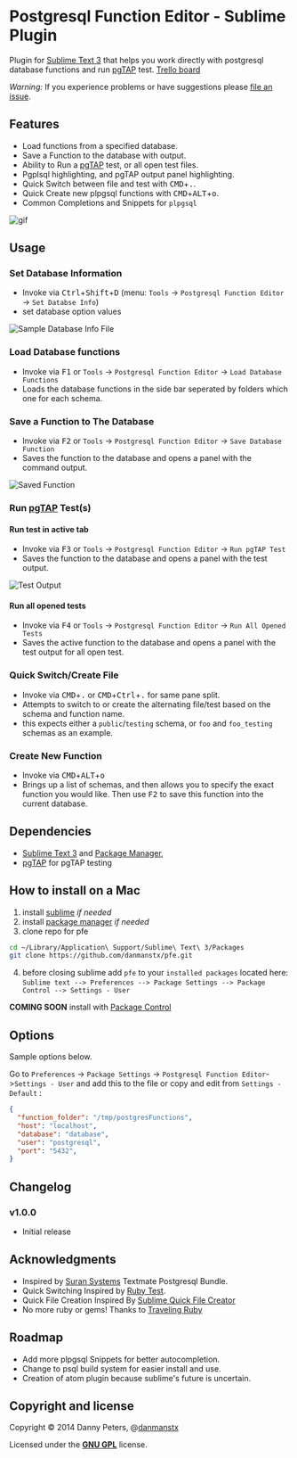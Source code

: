 # Postgresql Function Editor - Sublime Plugin

Plugin for [Sublime Text 3](http://www.sublimetext.com) that helps you work directly with postgresql database functions and run [pgTAP](http://pgtap.org) test. [Trello board](https://trello.com/b/aNujDnId/posgresql-function-editor-sublime-text)

*Warning:* If you experience problems or have suggestions please [file an issue](https://github.com/danmanstx/pfe/issues).

## Features

* Load functions from a specified database.
* Save a Function to the database with output.
* Ability to Run a [pgTAP](http://pgtap.org) test, or all open test files.
* Pgplsql highlighting, and pgTAP output panel highlighting.
* Quick Switch between file and test with <kbd>CMD</kbd>+<kbd>.</kbd>.
* Quick Create new plpgsql functions with <kbd>CMD</kbd>+<kbd>ALT</kbd>+<kbd>o</kbd>.
* Common Completions and Snippets for `plpgsql`

![gif](https://raw.github.com/danmanstx/pfe/master/images/pfe.gif)

## Usage

### Set Database Information

* Invoke via <kbd>Ctrl</kbd>+<kbd>Shift</kbd>+<kbd>D</kbd> (menu: `Tools` -> `Postgresql Function Editor` -> `Set Databse Info`)
* set database option values


![Sample Database Info File](https://raw.github.com/danmanstx/pfe/master/images/settings.png)

### Load Database functions

* Invoke via <kbd>F1</kbd> or `Tools` -> `Postgresql Function Editor` -> `Load Database Functions`
* Loads the database functions in the side bar seperated by folders which one for each schema.


### Save a Function to The Database

* Invoke via <kbd>F2</kbd> or `Tools` -> `Postgresql Function Editor` -> `Save Database Function`
* Saves the function to the database and opens a panel with the command output.

![Saved Function](https://raw.github.com/danmanstx/pfe/master/images/save.png)

### Run [pgTAP](http://pgtap.org) Test(s)

#### Run test in active tab

* Invoke via <kbd>F3</kbd> or `Tools` -> `Postgresql Function Editor` -> `Run pgTAP Test`
* Saves the function to the database and opens a panel with the test output.

![Test Output](https://raw.github.com/danmanstx/pfe/master/images/test.png)

#### Run all opened tests 

* Invoke via <kbd>F4</kbd> or `Tools` -> `Postgresql Function Editor` -> `Run All Opened Tests`
* Saves the active function to the database and opens a panel with the test output for all open test.

### Quick Switch/Create File

* Invoke via <kbd>CMD</kbd>+<kbd>.</kbd> or <kbd>CMD</kbd>+<kbd>Ctrl</kbd>+<kbd>.</kbd> for same pane split.
* Attempts to switch to or create the alternating file/test based on the schema and function name.
* this expects either a `public`/`testing` schema, or `foo` and `foo_testing` schemas as an example.

### Create New Function

* Invoke via <kbd>CMD</kbd>+<kbd>ALT</kbd>+<kbd>o</kbd>
* Brings up a list of schemas, and then allows you to specify the exact function you would like. Then use <kbd>F2</kbd> to save this function into the current database.

## Dependencies

* [Sublime Text 3](http://www.sublimetext.com) and [Package Manager](https://packagecontrol.io), 
* [pgTAP](http://pgtap.org) for pgTAP testing

## How to install on a Mac


1. install [sublime](http://www.sublimetext.com/3) *if needed*
2. install [package manager](https://packagecontrol.io/installation) *if needed*
3. clone repo for pfe <br>
  ```bash
  cd ~/Library/Application\ Support/Sublime\ Text\ 3/Packages
  git clone https://github.com/danmanstx/pfe.git
  ```
4. before closing sublime add `pfe` to your `installed packages` located here:<br>
  `Sublime text --> Preferences --> Package Settings --> Package Control --> Settings - User`

**COMING SOON** install with [Package Control](http://wbond.net/sublime_packages/package_control)

## Options

Sample options below.

Go to `Preferences` -> `Package Settings` -> `Postgresql Function Editor`->`Settings - User` and add this to the file or copy and edit from `Settings - Default` :

```json
{
  "function_folder": "/tmp/postgresFunctions",
  "host": "localhost",
  "database": "database",
  "user": "postgresql",
  "port": "5432",
}
```

## Changelog

### v1.0.0

* Initial release

## Acknowledgments

* Inspired by [Suran Systems](http://www.suran.com) Textmate Postgresql Bundle.
* Quick Switching Inspired by [Ruby Test](https://github.com/maltize/sublime-text-2-ruby-tests).
* Quick File Creation Inspired By [Sublime Quick File Creator](https://github.com/noklesta/SublimeQuickFileCreator)
* No more ruby or gems! Thanks to [Traveling Ruby](http://phusion.github.io/traveling-ruby/)

## Roadmap

* Add more plpgsql Snippets for better autocompletion.
* Change to psql build system for easier install and use.
* Creation of atom plugin because sublime's future is uncertain.

## Copyright and license

Copyright © 2014 Danny Peters, @[danmanstx](http://twitter.com/danmanstx)

Licensed under the [**GNU GPL**](https://gnu.org/licenses/gpl.html) license.
